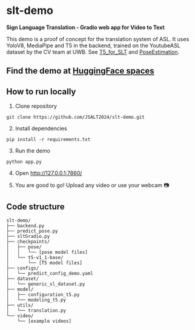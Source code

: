 # slt-demo
**Sign Language Translation - Gradio web app for Video to Text**

This demo is a proof of concept for the translation system of ASL. It uses YoloV8, MediaPipe and T5 in the backend, trained on the YoutubeASL dataset by the CV team at UWB. See [T5_for_SLT](https://github.com/zeleznyt/T5_for_SLT) and [PoseEstimation](https://github.com/JSALT2024/PoseEstimation).

## Find the demo at [HuggingFace spaces](https://huggingface.co/spaces/VaJavorek/slt-demo)

## How to run locally

 1. Clone repository
 ```commandline
git clone https://github.com/JSALT2024/slt-demo.git
```
    

 2. Install dependencies

```commandline
pip install -r requirements.txt
```

 3. Run the demo
 ```commandline
python app.py
```
 4. Open http://127.0.0.1:7860/

 5. You are good to go! Upload any video or use your webcam 📷


## Code structure
```
slt-demo/
├── backend.py
├── predict_pose.py
├── sltGradio.py
├── checkpoints/
│   ├── pose/
│   │   └── [pose model files]
│   └── t5-v1_1-base/
│       └── [T5 model files]
├── configs/
│   └── predict_config_demo.yaml
├── dataset/
│   └── generic_sl_dataset.py
├── model/
│   ├── configuration_t5.py
│   └── modeling_t5.py
├── utils/
│   └── translation.py
└── video/
    └── [example videos]
```